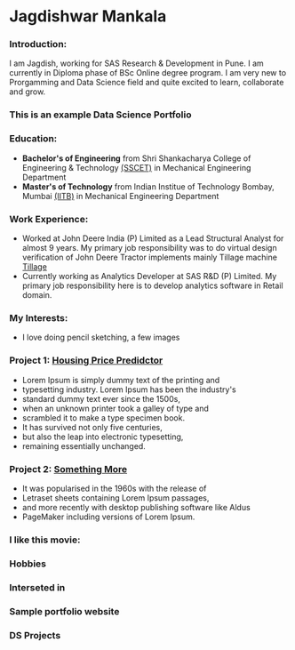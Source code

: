 # Jagdishwar Mankala
### Introduction:
I am Jagdish, working for SAS Research & Development in Pune. I am currently in Diploma phase of BSc Online degree program. I am very new to Prorgamming and Data Science field and quite excited to learn, collaborate and grow. 
### This is an example Data Science Portfolio

### Education:
- **Bachelor's of Engineering** from Shri Shankacharya College of Engineering & Technology [(SSCET)](https://www.sstc.ac.in/) in Mechanical Engineering Department 
- **Master's of Technology** from Indian Institue of Technology Bombay, Mumbai [(IITB)](https://www.iitb.ac.in/) in Mechanical Engineering Department

### Work Experience:
- Worked at John Deere India (P) Limited as a Lead Structural Analyst for almost 9 years. My primary job responsibility was to do virtual design verification of John Deere Tractor implements mainly Tillage machine [Tillage](https://www.deere.com/en/tillage/)
- Currently working as Analytics Developer at SAS R&D (P) Limited. My primary job responsibility here is to develop analytics software in Retail domain. 

### My Interests:
- I love doing pencil sketching, a few images 


### Project 1: [Housing Price Predidctor](https://duckduckgo.com)

- Lorem Ipsum is simply dummy text of the printing and
- typesetting industry. Lorem Ipsum has been the industry's 
- standard dummy text ever since the 1500s, 
- when an unknown printer took a galley of type and 
- scrambled it to make a type specimen book. 
- It has survived not only five centuries, 
- but also the leap into electronic typesetting, 
- remaining essentially unchanged. 

### Project 2: [Something More](https://duckduckgo.com)
- It was popularised in the 1960s with the release of 
- Letraset sheets containing Lorem Ipsum passages, 
- and more recently with desktop publishing software like Aldus 
- PageMaker including versions of Lorem Ipsum.


### I like this movie:

### Hobbies
### Interseted in

### Sample portfolio website

### DS Projects 
